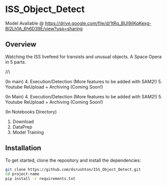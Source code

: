 # ISS_Object_Detect

Model Available @ https://drive.google.com/file/d/1tRq_BUI9jIKqKexg-BI2Lh1A_6h6D39E/view?usp=sharing

## Overview
Watching the ISS livefeed for transists and unusual objects. A Space Opera in 5 parts.

//\\

(In main)
  4. Execution/Detection (More features to be added with SAM2!)
  5. Youtube ReUpload + Archiving (Coming Soon!)



(In Main)
  4. Execution/Detection (More features to be added with SAM2!)
  5. Youtube ReUpload + Archiving (Coming Soon!)
  
(In Notebooks Directory)
  1. Download
  2. DataPrep
  3. Model Training

## Installation
To get started, clone the repository and install the dependencies:

```bash
git clone https://github.com/dsrushton/ISS_Object_Detect.git
cd project-name
pip install -r requirements.txt
